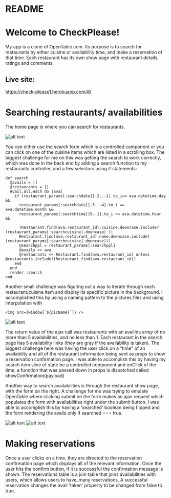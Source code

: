 # README

# Welcome to CheckPlease!

My app is a clone of OpenTable.com. Its purpose is to search for restaurants
by either cuisine or availability time, and make a reservation of that time.
Each restaurant has its own show page with restaurant details, ratings and
comments.

## Live site:

https://check-please1.herokuapp.com/#/

# Searching restaurants/ availabilities

The home page is where you can search for restaurants.

![alt text](https://i.imgur.com/r3KuUqP.png "Home search")

You can either use the search form which is a controlled component or you can click on one of
the cuisine items which are listed in a scrolling box. The biggest challenge
for me on this was getting the search to work correctly, which was done in the
back end by adding a search function to my restaurants controller, and a few
selectors using if statements:

```
def search
  @avails = []
  @restaurants = []
  Avail.all.each do |ava|
    if (restaurant_params[:searchdate][-2..-1].to_i== ava.datetime.day &&
      restaurant_params[:searchdate][-5..-4].to_i == ava.datetime.month &&
      restaurant_params[:searchtime][0..1].to_i <= ava.datetime.hour &&

      (Restaurant.find(ava.restaurant_id).cuisine.downcase.include?(restaurant_params[:searchcuisine].downcase) ||
      Restaurant.find(ava.restaurant_id).name.downcase.include?(restaurant_params[:searchcuisine].downcase)))
      @searchppl = restaurant_params[:searchppl]
      @avails << ava
      @restaurants << Restaurant.find(ava.restaurant_id) unless @restaurants.include?(Restaurant.find(ava.restaurant_id))
    end
  end
  render :search
end
```



Another small challenge was figuring out a way to
iterate through each restaurant/cuisine item and display its specific picture
in the background. I accomplished this by using a naming pattern to the pictures
files and using interpolation with

```
<img src={window[`${picName}`]} />
```
![alt text](https://i.imgur.com/I9vFK1n.png "Home index items")

The return value of the ajax call was restaurants with an availIds array of no
more than 5 availabilities, and no less than 1. Each restaurant in the search
page has 5 availability links (they are gray if the availability is taken).
The biggest challenge here was having the user click on a "time" of an
availability and all of the restaurant information being sent as props to show a
reservation confirmation page. I was able to accomplish this by having my search
item slice of state be a controlled component and onClick of the time, a
function that was passed down in props is dispatched called
showConfirmation(payload)

Another way to search availabilities is through the restaurant show page, with
the form on the right. A challenge for me was trying to emulate OpenTable where
clicking submit on the form makes an ajax request which populates the form with
availabilities right under the submit button. I was able to accomplish this by
having a 'searched' boolean being flipped and the form rendering the avails only
if searched === true.

![alt text](https://i.imgur.com/SISymbO.png "Pre-search-form") ![alt text](https://i.imgur.com/FxWEUbC.png "Post-search-form")

# Making reservations

Once a user clicks on a time, they are directed to the reservation confirmation
page which displays all of the relevant information. Once the user hits the
confirm button, if it is successful the confirmation message is shown. The
reservations table is a join table that joins availabilities with users, which
allows users to have_many reservations. A successful reservation changes the
avail 'taken' property to be changed from false to true.

